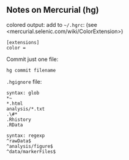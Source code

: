 ## Notes on Mercurial (hg)

colored output: add to `~/.hgrc`: (see <mercurial.selenic.com/wiki/ColorExtension>)

    [extensions]
    color =

Commit just one file:

    hg commit filename


`.hgignore` file:

    syntax: glob
    *~
    *.html
    analysis/*.txt
    .\#*
    .Rhistory
    .RData

    syntax: regexp
    ^rawData$
    ^analysis/figure$
    ^data/markerFiles$
